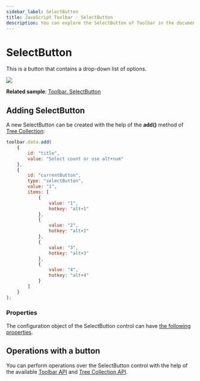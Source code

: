 ```yaml
---
sidebar_label: SelectButton
title: JavaScript Toolbar - SelectButton 
description: You can explore the SelectButton of Toolbar in the documentation of the DHTMLX JavaScript UI library. Browse developer guides and API reference, try out code examples and live demos, and download a free 30-day evaluation version of DHTMLX Suite.
---
```


# SelectButton

This is a button that contains a drop-down list of options.

![](../assets/toolbar/selectbutton.png)

**Related sample**: [Toolbar. SelectButton](https://snippet.dhtmlx.com/nqq5ej8w)

## Adding SelectButton

A new SelectButton can be created with the help of the **add()** method of [Tree Collection](tree_collection.md):

~~~js
toolbar.data.add(
	{
		id: "title",
    	value: "Select count or use alt+num"
	},
	{
   		id: "currentButton",
    	type: "selectButton",
    	value: "1",
    	items: [
      		{
        		value: "1",
        		hotkey: "alt+1"
      		},
      		{
        		value: "2",
        		hotkey: "alt+2"
      		},
      		{
        		value: "3",
        		hotkey: "alt+3"
      		},
      		{
        		value: "4",
        		hotkey: "alt+4"
      		}
    	]
	}
);
~~~

### Properties

The configuration object of the SelectButton control can have [the following properties](toolbar/api/api_selectbutton_properties.md).

## Operations with a button

You can perform operations over the SelectButton control with the help of the available [Toolbar API](toolbar/api/api_overview.md) and [Tree Collection API](tree_collection.md).
